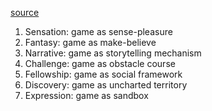 [source](https://www.construct.net/en/tutorials/game-design-kinds-fun-266)

1. Sensation: game as sense-pleasure
2. Fantasy: game as make-believe
3. Narrative: game as storytelling mechanism
4. Challenge: game as obstacle course
5. Fellowship: game as social framework
6. Discovery: game as uncharted territory
7. Expression: game as sandbox